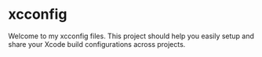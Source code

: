 # xcconfig

Welcome to my xcconfig files. This project should help you easily setup and share your Xcode build configurations across projects.
